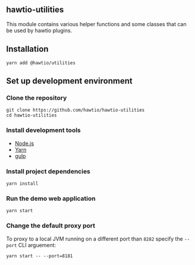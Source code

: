 ## hawtio-utilities

This module contains various helper functions and some classes that can be used by hawtio plugins.

## Installation

```
yarn add @hawtio/utilities
```

## Set up development environment

### Clone the repository

```
git clone https://github.com/hawtio/hawtio-utilities
cd hawtio-utilities
```

### Install development tools

* [Node.js](http://nodejs.org)
* [Yarn](https://yarnpkg.com)
* [gulp](http://gulpjs.com/)

### Install project dependencies

```
yarn install
```

### Run the demo web application

```
yarn start
```

### Change the default proxy port

To proxy to a local JVM running on a different port than `8282` specify the `--port` CLI arguement:
```
yarn start -- --port=8181
```
